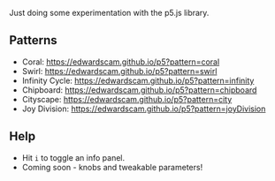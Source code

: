 Just doing some experimentation with the p5.js library.

## Patterns
* Coral: https://edwardscam.github.io/p5?pattern=coral
* Swirl: https://edwardscam.github.io/p5?pattern=swirl
* Infinity Cycle: https://edwardscam.github.io/p5?pattern=infinity
* Chipboard: https://edwardscam.github.io/p5?pattern=chipboard
* Cityscape: https://edwardscam.github.io/p5?pattern=city
* Joy Division: https://edwardscam.github.io/p5?pattern=joyDivision

## Help
* Hit `i` to toggle an info panel.
* Coming soon - knobs and tweakable parameters!
